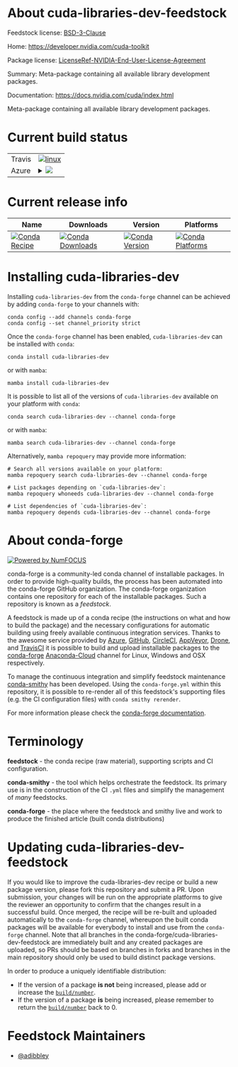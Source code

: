 About cuda-libraries-dev-feedstock
==================================

Feedstock license: [BSD-3-Clause](https://github.com/conda-forge/cuda-libraries-dev-feedstock/blob/main/LICENSE.txt)

Home: https://developer.nvidia.com/cuda-toolkit

Package license: [LicenseRef-NVIDIA-End-User-License-Agreement](https://docs.nvidia.com/cuda/eula/index.html)

Summary: Meta-package containing all available library development packages.

Documentation: https://docs.nvidia.com/cuda/index.html

Meta-package containing all available library development packages.


Current build status
====================


<table><tr>
    <td>Travis</td>
    <td>
      <a href="https://app.travis-ci.com/conda-forge/cuda-libraries-dev-feedstock">
        <img alt="linux" src="https://img.shields.io/travis/com/conda-forge/cuda-libraries-dev-feedstock/main.svg?label=Linux">
      </a>
    </td>
  </tr>
    
  <tr>
    <td>Azure</td>
    <td>
      <details>
        <summary>
          <a href="https://dev.azure.com/conda-forge/feedstock-builds/_build/latest?definitionId=19587&branchName=main">
            <img src="https://dev.azure.com/conda-forge/feedstock-builds/_apis/build/status/cuda-libraries-dev-feedstock?branchName=main">
          </a>
        </summary>
        <table>
          <thead><tr><th>Variant</th><th>Status</th></tr></thead>
          <tbody><tr>
              <td>linux_64</td>
              <td>
                <a href="https://dev.azure.com/conda-forge/feedstock-builds/_build/latest?definitionId=19587&branchName=main">
                  <img src="https://dev.azure.com/conda-forge/feedstock-builds/_apis/build/status/cuda-libraries-dev-feedstock?branchName=main&jobName=linux&configuration=linux%20linux_64_" alt="variant">
                </a>
              </td>
            </tr><tr>
              <td>linux_aarch64</td>
              <td>
                <a href="https://dev.azure.com/conda-forge/feedstock-builds/_build/latest?definitionId=19587&branchName=main">
                  <img src="https://dev.azure.com/conda-forge/feedstock-builds/_apis/build/status/cuda-libraries-dev-feedstock?branchName=main&jobName=linux&configuration=linux%20linux_aarch64_" alt="variant">
                </a>
              </td>
            </tr><tr>
              <td>linux_ppc64le</td>
              <td>
                <a href="https://dev.azure.com/conda-forge/feedstock-builds/_build/latest?definitionId=19587&branchName=main">
                  <img src="https://dev.azure.com/conda-forge/feedstock-builds/_apis/build/status/cuda-libraries-dev-feedstock?branchName=main&jobName=linux&configuration=linux%20linux_ppc64le_" alt="variant">
                </a>
              </td>
            </tr>
          </tbody>
        </table>
      </details>
    </td>
  </tr>
</table>

Current release info
====================

| Name | Downloads | Version | Platforms |
| --- | --- | --- | --- |
| [![Conda Recipe](https://img.shields.io/badge/recipe-cuda--libraries--dev-green.svg)](https://anaconda.org/conda-forge/cuda-libraries-dev) | [![Conda Downloads](https://img.shields.io/conda/dn/conda-forge/cuda-libraries-dev.svg)](https://anaconda.org/conda-forge/cuda-libraries-dev) | [![Conda Version](https://img.shields.io/conda/vn/conda-forge/cuda-libraries-dev.svg)](https://anaconda.org/conda-forge/cuda-libraries-dev) | [![Conda Platforms](https://img.shields.io/conda/pn/conda-forge/cuda-libraries-dev.svg)](https://anaconda.org/conda-forge/cuda-libraries-dev) |

Installing cuda-libraries-dev
=============================

Installing `cuda-libraries-dev` from the `conda-forge` channel can be achieved by adding `conda-forge` to your channels with:

```
conda config --add channels conda-forge
conda config --set channel_priority strict
```

Once the `conda-forge` channel has been enabled, `cuda-libraries-dev` can be installed with `conda`:

```
conda install cuda-libraries-dev
```

or with `mamba`:

```
mamba install cuda-libraries-dev
```

It is possible to list all of the versions of `cuda-libraries-dev` available on your platform with `conda`:

```
conda search cuda-libraries-dev --channel conda-forge
```

or with `mamba`:

```
mamba search cuda-libraries-dev --channel conda-forge
```

Alternatively, `mamba repoquery` may provide more information:

```
# Search all versions available on your platform:
mamba repoquery search cuda-libraries-dev --channel conda-forge

# List packages depending on `cuda-libraries-dev`:
mamba repoquery whoneeds cuda-libraries-dev --channel conda-forge

# List dependencies of `cuda-libraries-dev`:
mamba repoquery depends cuda-libraries-dev --channel conda-forge
```


About conda-forge
=================

[![Powered by
NumFOCUS](https://img.shields.io/badge/powered%20by-NumFOCUS-orange.svg?style=flat&colorA=E1523D&colorB=007D8A)](https://numfocus.org)

conda-forge is a community-led conda channel of installable packages.
In order to provide high-quality builds, the process has been automated into the
conda-forge GitHub organization. The conda-forge organization contains one repository
for each of the installable packages. Such a repository is known as a *feedstock*.

A feedstock is made up of a conda recipe (the instructions on what and how to build
the package) and the necessary configurations for automatic building using freely
available continuous integration services. Thanks to the awesome service provided by
[Azure](https://azure.microsoft.com/en-us/services/devops/), [GitHub](https://github.com/),
[CircleCI](https://circleci.com/), [AppVeyor](https://www.appveyor.com/),
[Drone](https://cloud.drone.io/welcome), and [TravisCI](https://travis-ci.com/)
it is possible to build and upload installable packages to the
[conda-forge](https://anaconda.org/conda-forge) [Anaconda-Cloud](https://anaconda.org/)
channel for Linux, Windows and OSX respectively.

To manage the continuous integration and simplify feedstock maintenance
[conda-smithy](https://github.com/conda-forge/conda-smithy) has been developed.
Using the ``conda-forge.yml`` within this repository, it is possible to re-render all of
this feedstock's supporting files (e.g. the CI configuration files) with ``conda smithy rerender``.

For more information please check the [conda-forge documentation](https://conda-forge.org/docs/).

Terminology
===========

**feedstock** - the conda recipe (raw material), supporting scripts and CI configuration.

**conda-smithy** - the tool which helps orchestrate the feedstock.
                   Its primary use is in the construction of the CI ``.yml`` files
                   and simplify the management of *many* feedstocks.

**conda-forge** - the place where the feedstock and smithy live and work to
                  produce the finished article (built conda distributions)


Updating cuda-libraries-dev-feedstock
=====================================

If you would like to improve the cuda-libraries-dev recipe or build a new
package version, please fork this repository and submit a PR. Upon submission,
your changes will be run on the appropriate platforms to give the reviewer an
opportunity to confirm that the changes result in a successful build. Once
merged, the recipe will be re-built and uploaded automatically to the
`conda-forge` channel, whereupon the built conda packages will be available for
everybody to install and use from the `conda-forge` channel.
Note that all branches in the conda-forge/cuda-libraries-dev-feedstock are
immediately built and any created packages are uploaded, so PRs should be based
on branches in forks and branches in the main repository should only be used to
build distinct package versions.

In order to produce a uniquely identifiable distribution:
 * If the version of a package **is not** being increased, please add or increase
   the [``build/number``](https://docs.conda.io/projects/conda-build/en/latest/resources/define-metadata.html#build-number-and-string).
 * If the version of a package **is** being increased, please remember to return
   the [``build/number``](https://docs.conda.io/projects/conda-build/en/latest/resources/define-metadata.html#build-number-and-string)
   back to 0.

Feedstock Maintainers
=====================

* [@adibbley](https://github.com/adibbley/)

